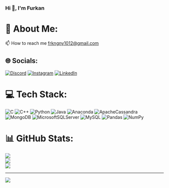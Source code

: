 ###                                                                       Hi 👋, I'm Furkan

# 💫 About Me:
📫 How to reach me frkngny1012@gmail.com


## 🌐 Socials:
[![Discord](https://img.shields.io/badge/Discord-%237289DA.svg?logo=discord&logoColor=white)](https://discord.gg/furykan.) [![Instagram](https://img.shields.io/badge/Instagram-%23E4405F.svg?logo=Instagram&logoColor=white)](https://instagram.com/sfurykan) [![LinkedIn](https://img.shields.io/badge/LinkedIn-%230077B5.svg?logo=linkedin&logoColor=white)](https://linkedin.com/in/furkangny) 

# 💻 Tech Stack:
![C](https://img.shields.io/badge/c-%2300599C.svg?style=for-the-badge&logo=c&logoColor=white) ![C++](https://img.shields.io/badge/c++-%2300599C.svg?style=for-the-badge&logo=c%2B%2B&logoColor=white) ![Python](https://img.shields.io/badge/python-3670A0?style=for-the-badge&logo=python&logoColor=ffdd54) ![Java](https://img.shields.io/badge/Java-3670A0?style=for-the-badge&logo=Java&logoColor=ffdd54) ![Anaconda](https://img.shields.io/badge/Anaconda-%2344A833.svg?style=for-the-badge&logo=anaconda&logoColor=white) ![ApacheCassandra](https://img.shields.io/badge/cassandra-%231287B1.svg?style=for-the-badge&logo=apache-cassandra&logoColor=white) ![MongoDB](https://img.shields.io/badge/MongoDB-%234ea94b.svg?style=for-the-badge&logo=mongodb&logoColor=white) ![MicrosoftSQLServer](https://img.shields.io/badge/Microsoft%20SQL%20Sever-CC2927?style=for-the-badge&logo=microsoft%20sql%20server&logoColor=white) ![MySQL](https://img.shields.io/badge/mysql-%2300f.svg?style=for-the-badge&logo=mysql&logoColor=white) ![Pandas](https://img.shields.io/badge/pandas-%23150458.svg?style=for-the-badge&logo=pandas&logoColor=white) ![NumPy](https://img.shields.io/badge/numpy-%23013243.svg?style=for-the-badge&logo=numpy&logoColor=white)
# 📊 GitHub Stats:
![](https://github-readme-stats.vercel.app/api?username=furkangny&theme=dark&hide_border=false&include_all_commits=false&count_private=false)<br/>
![](https://github-readme-streak-stats.herokuapp.com/?user=furkangny&theme=dark&hide_border=false)<br/>
![](https://github-readme-stats.vercel.app/api/top-langs/?username=furkangny&theme=dark&hide_border=false&include_all_commits=false&count_private=false&layout=compact)

---
[![](https://visitcount.itsvg.in/api?id=furkangny&icon=0&color=0)](https://visitcount.itsvg.in)

<!-- Proudly created with GPRM ( https://gprm.itsvg.in ) -->
